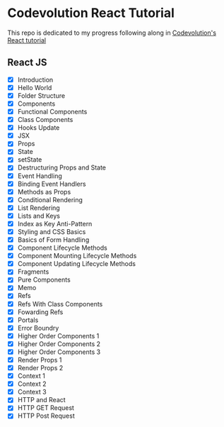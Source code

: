 # Codevolution React Tutorial

This repo is dedicated to my progress following along in [Codevolution's React tutorial](https://youtube.com/playlist?list=PLC3y8-rFHvwgg3vaYJgHGnModB54rxOk3)

## React JS

- [x] Introduction
- [x] Hello World
- [x] Folder Structure
- [x] Components
- [x] Functional Components
- [x] Class Components
- [x] Hooks Update
- [x] JSX
- [x] Props
- [x] State
- [x] setState
- [x] Destructuring Props and State
- [x] Event Handling
- [x] Binding Event Handlers
- [x] Methods as Props
- [x] Conditional Rendering
- [x] List Rendering
- [x] Lists and Keys
- [x] Index as Key Anti-Pattern
- [x] Styling and CSS Basics
- [x] Basics of Form Handling
- [x] Component Lifecycle Methods
- [x] Component Mounting Lifecycle Methods
- [x] Component Updating Lifecycle Methods
- [x] Fragments
- [x] Pure Components
- [x] Memo
- [x] Refs
- [x] Refs With Class Components
- [x] Fowarding Refs
- [x] Portals
- [x] Error Boundry
- [x] Higher Order Components 1
- [x] Higher Order Components 2
- [x] Higher Order Components 3
- [x] Render Props 1
- [x] Render Props 2
- [x] Context 1
- [x] Context 2
- [x] Context 3
- [x] HTTP and React
- [x] HTTP GET Request
- [x] HTTP Post Request
